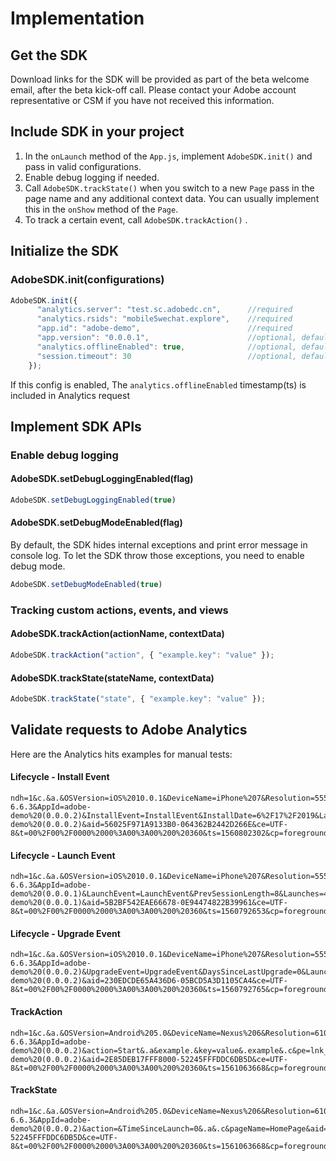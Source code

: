 # Implementation

## Get the SDK

Download links for the SDK will be provided as part of the beta welcome email, after the beta kick-off call. Please contact your Adobe account representative or CSM if you have not received this information.

## Include SDK in your project

1. In the `onLaunch` method of the `App.js`, implement `AdobeSDK.init()` and pass in valid configurations.
2. Enable debug logging if needed.
3. Call `AdobeSDK.trackState()` when you switch to a new `Page`  pass in the page name and any additional context data.   You can usually implement this in the `onShow` method of the `Page`.
4. To track a certain event, call `AdobeSDK.trackAction()` .

## Initialize the SDK

### AdobeSDK.init\(configurations\)

```javascript
AdobeSDK.init({
      "analytics.server": "test.sc.adobedc.cn",      //required
      "analytics.rsids": "mobile5wechat.explore",    //required
      "app.id": "adobe-demo",                        //required
      "app.version": "0.0.0.1",                      //optional, default value = ''
      "analytics.offlineEnabled": true,              //optional, default value = false
      "session.timeout": 30                          //optional, default value = 30
    });
```

If this config is enabled, The `analytics.offlineEnabled` timestamp\(ts\) is included in Analytics request 

## Implement SDK APIs

### Enable debug logging

#### AdobeSDK.setDebugLoggingEnabled\(flag\)

```javascript
AdobeSDK.setDebugLoggingEnabled(true)
```

#### AdobeSDK.setDebugModeEnabled\(flag\)

By default, the SDK hides internal exceptions and print error message in console log. To let the SDK throw those exceptions, you need to enable debug mode.

```javascript
AdobeSDK.setDebugModeEnabled(true)
```

### Tracking custom actions, events, and views

#### AdobeSDK.trackAction\(actionName, contextData\)

```javascript
AdobeSDK.trackAction("action", { "example.key": "value" });
```

#### AdobeSDK.trackState\(stateName, contextData\)

```javascript
AdobeSDK.trackState("state", { "example.key": "value" });
```

## Validate requests to Adobe Analytics

Here are the Analytics hits examples for manual tests:

#### Lifecycle - Install Event

```text
ndh=1&c.&a.&OSVersion=iOS%2010.0.1&DeviceName=iPhone%207&Resolution=555x375&RunMode=Application&PlatformVersion=wechat-6.6.3&AppId=adobe-demo%20(0.0.0.2)&InstallEvent=InstallEvent&InstallDate=6%2F17%2F2019&LaunchEvent=LaunchEvent&PrevSessionLength=0&Launches=1&DaysSinceFirstUse=0&DaysSinceLastUse=0&MonthlyEngUserEvent=MonthlyEngUserEvent&DailyEngUserEvent=DailyEngUserEvent&HourOfDay=14&DayOfWeek=2&action=Lifecycle&TimeSinceLaunch=0&.a&.c&pe=lnk_o&pev2=ADBINTERNAL%3ALifecycle&pageName=adobe-demo%20(0.0.0.2)&aid=56025F971A9133B0-064362B2442D266E&ce=UTF-8&t=00%2F00%2F0000%2000%3A00%3A00%200%20360&ts=1560802302&cp=foreground
```

#### Lifecycle - Launch Event

```text
ndh=1&c.&a.&OSVersion=iOS%2010.0.1&DeviceName=iPhone%207&Resolution=555x375&RunMode=Application&PlatformVersion=wechat-6.6.3&AppId=adobe-demo%20(0.0.0.1)&LaunchEvent=LaunchEvent&PrevSessionLength=8&Launches=4&DaysSinceFirstUse=0&DaysSinceLastUse=0&HourOfDay=11&DayOfWeek=2&action=Lifecycle&TimeSinceLaunch=0&.a&.c&pe=lnk_o&pev2=ADBINTERNAL%3ALifecycle&pageName=adobe-demo%20(0.0.0.1)&aid=5B2BF542EAE66678-0E94474822B39961&ce=UTF-8&t=00%2F00%2F0000%2000%3A00%3A00%200%20360&ts=1560792653&cp=foreground
```

#### Lifecycle - Upgrade Event

```text
ndh=1&c.&a.&OSVersion=iOS%2010.0.1&DeviceName=iPhone%207&Resolution=555x375&RunMode=Application&PlatformVersion=wechat-6.6.3&AppId=adobe-demo%20(0.0.0.2)&UpgradeEvent=UpgradeEvent&DaysSinceLastUpgrade=0&LaunchesSinceUpgrade=1&LaunchEvent=LaunchEvent&PrevSessionLength=3&Launches=2&DaysSinceFirstUse=0&DaysSinceLastUse=0&HourOfDay=11&DayOfWeek=2&action=Lifecycle&TimeSinceLaunch=0&.a&.c&pe=lnk_o&pev2=ADBINTERNAL%3ALifecycle&pageName=adobe-demo%20(0.0.0.2)&aid=230EDCDE65A436D6-05BCD5A3D1105CA4&ce=UTF-8&t=00%2F00%2F0000%2000%3A00%3A00%200%20360&ts=1560792765&cp=foreground
```

#### TrackAction

```text
ndh=1&c.&a.&OSVersion=Android%205.0&DeviceName=Nexus%206&Resolution=610x412&RunMode=Application&PlatformVersion=wechat-6.6.3&AppId=adobe-demo%20(0.0.0.2)&action=Start&.a&example.&key=value&.example&.c&pe=lnk_o&pev2=AMACTION%3AStart&pageName=adobe-demo%20(0.0.0.2)&aid=2E85DEB17FFF8000-52245FFFDDC6DB5D&ce=UTF-8&t=00%2F00%2F0000%2000%3A00%3A00%200%20360&ts=1561063668&cp=foreground
```

#### TrackState

```text
ndh=1&c.&a.&OSVersion=Android%205.0&DeviceName=Nexus%206&Resolution=610x412&RunMode=Application&PlatformVersion=wechat-6.6.3&AppId=adobe-demo%20(0.0.0.2)&action=&TimeSinceLaunch=0&.a&.c&pageName=HomePage&aid=2E85DEB17FFF8000-52245FFFDDC6DB5D&ce=UTF-8&t=00%2F00%2F0000%2000%3A00%3A00%200%20360&ts=1561063668&cp=foreground
```


